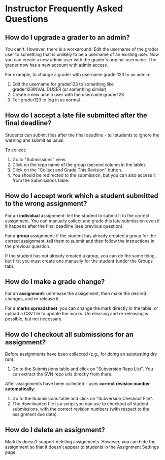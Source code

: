 # Instructor Frequently Asked Questions

## How do I upgrade a grader to an admin?

You can't. However, there is a workaround. Edit the username of the grader user to something that is unlikely to be a username of an existing user. Now you can create a new admin user with the grader's original username. The grader now has a new account with admin access.

For example, to change a grader with username grader123 to an admin:

1. Edit the username for grader123 to something like grader123INVALIDUSER (or something similar)
2. Create a new admin user with the username grader123
3. Tell grader123 to log in as normal


## How do I accept a late file submitted after the final deadline?

Students can submit files after the final deadline - tell students to ignore the warning
and submit as usual.

To collect:

1. Go to "Submissions" view.
2. Click on the repo name of the group (second column in the table).
3. Click on the "Collect and Grade This Revision" button.
4. You should be redirected to the submission, but you can also access it from the Submissions table.

## How do I accept work which a student submitted to the wrong assignment?

For an **individual** assignment: tell the student to submit it to the correct assignment.
You can manually collect and grade this late submission even if it happens after the final deadline
(see previous question).

For a **group** assignment: if the student has already created a group for the correct
assignment, tell them to submit and then follow the instructions in the previous question.

If the student has not already created a group, you can do the same thing, but first you must
create one manually for the student (under the Groups tab).


## How do I make a grade change?

For an **assignment**: unrelease the assignment, then make the desired changes, and re-release it.

For a **marks spreadsheet**: you can change the mark directly in the table, or upload
a CSV file to update the marks. Unreleasing and re-releasing is possible, but not necessary.


## How do I checkout all submissions for an assignment?

Before assignments have been collected (e.g., for doing an autotesting dry run):

1. Go to the Submissions table and click on "Subversion Repo List".
You can extract the SVN repo urls directly from there.

After assignments have been collected - uses **correct revision number automatically**:

1. Go to the Submissions table and click on "Subversion Checkout File".
2. The downloaded file is a script you can use to checkout all student submissions,
with the correct revision numbers (with respect to the assignment due date).

## How do I delete an assignment?

MarkUs doesn't support deleting assignments. However, you can hide the assignment so that it doesn't appear to students in the Assignment Settings page.

